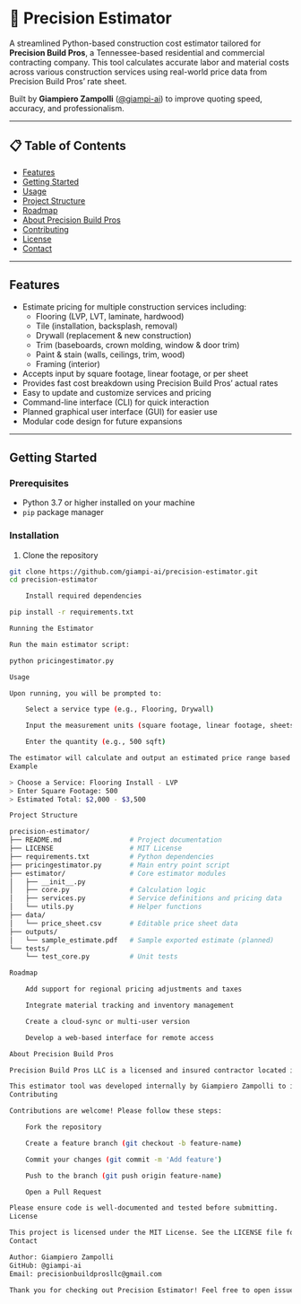# 🧮 Precision Estimator

A streamlined Python-based construction cost estimator tailored for **Precision Build Pros**, a Tennessee-based residential and commercial contracting company. This tool calculates accurate labor and material costs across various construction services using real-world price data from Precision Build Pros’ rate sheet.

Built by **Giampiero Zampolli** ([@giampi-ai](https://github.com/giampi-ai)) to improve quoting speed, accuracy, and professionalism.

---

## 📋 Table of Contents

- [Features](#features)  
- [Getting Started](#getting-started)  
- [Usage](#usage)  
- [Project Structure](#project-structure)  
- [Roadmap](#roadmap)  
- [About Precision Build Pros](#about-precision-build-pros)  
- [Contributing](#contributing)  
- [License](#license)  
- [Contact](#contact)  

---

## Features

- Estimate pricing for multiple construction services including:  
  - Flooring (LVP, LVT, laminate, hardwood)  
  - Tile (installation, backsplash, removal)  
  - Drywall (replacement & new construction)  
  - Trim (baseboards, crown molding, window & door trim)  
  - Paint & stain (walls, ceilings, trim, wood)  
  - Framing (interior)  
- Accepts input by square footage, linear footage, or per sheet  
- Provides fast cost breakdown using Precision Build Pros’ actual rates  
- Easy to update and customize services and pricing  
- Command-line interface (CLI) for quick interaction  
- Planned graphical user interface (GUI) for easier use  
- Modular code design for future expansions

---

## Getting Started

### Prerequisites

- Python 3.7 or higher installed on your machine  
- `pip` package manager

### Installation

1. Clone the repository

```bash
git clone https://github.com/giampi-ai/precision-estimator.git
cd precision-estimator

    Install required dependencies

pip install -r requirements.txt

Running the Estimator

Run the main estimator script:

python pricingestimator.py

Usage

Upon running, you will be prompted to:

    Select a service type (e.g., Flooring, Drywall)

    Input the measurement units (square footage, linear footage, sheets)

    Enter the quantity (e.g., 500 sqft)

The estimator will calculate and output an estimated price range based on the Precision Build Pros rate sheet.
Example

> Choose a Service: Flooring Install - LVP  
> Enter Square Footage: 500  
> Estimated Total: $2,000 - $3,500  

Project Structure

precision-estimator/
├── README.md                 # Project documentation
├── LICENSE                   # MIT License
├── requirements.txt          # Python dependencies
├── pricingestimator.py       # Main entry point script
├── estimator/                # Core estimator modules
│   ├── __init__.py
│   ├── core.py               # Calculation logic
│   ├── services.py           # Service definitions and pricing data
│   └── utils.py              # Helper functions
├── data/
│   └── price_sheet.csv       # Editable price sheet data
├── outputs/
│   └── sample_estimate.pdf   # Sample exported estimate (planned)
└── tests/
    └── test_core.py          # Unit tests

Roadmap

    Add support for regional pricing adjustments and taxes

    Integrate material tracking and inventory management

    Create a cloud-sync or multi-user version

    Develop a web-based interface for remote access

About Precision Build Pros

Precision Build Pros LLC is a licensed and insured contractor located in Cottontown, TN, serving Nashville and surrounding areas. With over 10 years of combined industry experience, Precision Build Pros specializes in remodeling, maintenance, handyman services, and property management.

This estimator tool was developed internally by Giampiero Zampolli to improve estimating accuracy and professionalism for client proposals.
Contributing

Contributions are welcome! Please follow these steps:

    Fork the repository

    Create a feature branch (git checkout -b feature-name)

    Commit your changes (git commit -m 'Add feature')

    Push to the branch (git push origin feature-name)

    Open a Pull Request

Please ensure code is well-documented and tested before submitting.
License

This project is licensed under the MIT License. See the LICENSE file for details.
Contact

Author: Giampiero Zampolli
GitHub: @giampi-ai
Email: precisionbuildprosllc@gmail.com

Thank you for checking out Precision Estimator! Feel free to open issues or reach out with questions or suggestions.
